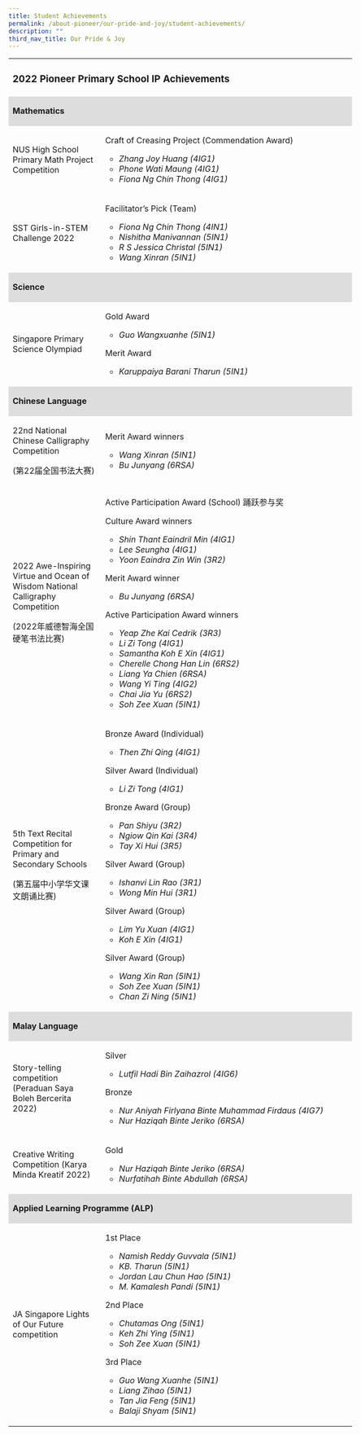 ```yaml
---
title: Student Achievements
permalink: /about-pioneer/our-pride-and-joy/student-achievements/
description: ""
third_nav_title: Our Pride & Joy
---
```

<table style="width: 676px;">
<tbody>
<tr>
<td style="width: 674px;" colspan="2">
<h3><strong>2022 Pioneer Primary School IP Achievements</strong></h3>
</td>
</tr>
<tr>
<td style="background-color: #dddddd; width: 674px;" colspan="2">
<p><strong>Mathematics</strong></p>
</td>
</tr>
<tr>
<td style="width: 171.198px;">
<p>NUS High School Primary Math Project Competition</p>
</td>
<td style="width: 502.802px;">
<p>Craft of Creasing Project (Commendation Award)</p>
<ul style="list-style-type: circle;">
<li><em>Zhang Joy Huang (4IG1)</em></li>
<li><em>Phone Wati Maung (4IG1)</em></li>
<li><em>Fiona Ng Chin Thong (4IG1)</em></li>
</ul>
</td>
</tr>
<tr>
<td style="width: 171.198px;">
<p>SST Girls-in-STEM Challenge 2022</p>
</td>
<td style="width: 502.802px;">
<p>Facilitator&rsquo;s Pick (Team)</p>
<ul style="list-style-type: circle;">
<li><em>Fiona Ng Chin Thong (4IN1)</em></li>
<li><em>Nishitha Manivannan (5IN1)</em></li>
<li><em>R S Jessica Christal (5IN1)</em></li>
<li><em>Wang Xinran (5IN1)</em></li>
</ul>
</td>
</tr>
<tr>
<td style="background-color: #dddddd; width: 674px;" colspan="2">
<p><strong>Science </strong></p>
</td>
</tr>
<tr>
<td style="width: 171.198px;">
<p>Singapore Primary Science Olympiad</p>
</td>
<td style="width: 502.802px;">
<p>Gold Award</p>
<ul style="list-style-type: circle;">
<li><em>Guo Wangxuanhe (5IN1) </em></li>
</ul>
<p>Merit Award</p>
<ul style="list-style-type: circle;">
<li><em>Karuppaiya Barani Tharun (5IN1) </em></li>
</ul>
</td>
</tr>
<tr>
<td style="background-color: #dddddd; width: 674px;" colspan="2">
<p><strong>Chinese Language </strong></p>
</td>
</tr>
<tr>
<td style="width: 171.198px;">
<p>22nd National Chinese Calligraphy Competition</p>
<p>(第22届全国书法大赛)</p>
</td>
<td style="width: 502.802px;">
<p>Merit Award winners</p>
<ul style="list-style-type: circle;">
<li><em>Wang Xinran (5IN1) </em></li>
<li><em>Bu Junyang (6RSA)</em></li>
</ul>
</td>
</tr>
<tr>
<td style="width: 171.198px;">
<p>2022 Awe-Inspiring Virtue and Ocean of Wisdom National Calligraphy Competition&nbsp;</p>
<p>(2022年威德智海全国硬笔书法比赛)</p>
</td>
<td style="width: 502.802px;">
<p>Active Participation Award (School) 踊跃参与奖</p>
<p>Culture Award winners</p>
<ul style="list-style-type: circle;">
<li><em>Shin Thant Eaindril Min (4IG1)</em></li>
<li><em>Lee Seungha (4IG1)</em></li>
<li><em>Yoon Eaindra Zin Win (3R2)</em></li>
</ul>
<p>Merit Award winner</p>
<ul style="list-style-type: circle;">
<li><em>Bu Junyang (6RSA)</em></li>
</ul>
<p>Active Participation Award winners</p>
<ul style="list-style-type: circle;">
<li><em>Yeap Zhe Kai Cedrik (3R3)</em></li>
<li><em>Li Zi Tong (4IG1)</em></li>
<li><em>Samantha Koh E Xin (4IG1)</em></li>
<li><em>Cherelle Chong Han Lin (6RS2)</em></li>
<li><em>Liang Ya Chien (6RSA)</em></li>
<li><em>Wang Yi Ting (4IG2)</em></li>
<li><em>Chai Jia Yu (6RS2)</em></li>
<li><em>Soh Zee Xuan (5IN1)</em></li>
</ul>
</td>
</tr>
<tr>
<td style="width: 171.198px;">
<p>5th Text Recital Competition for Primary and Secondary Schools</p>
<p>(第五届中小学华文课文朗诵比赛)</p>
</td>
<td style="width: 502.802px;">
<p>Bronze Award (Individual)</p>
<ul style="list-style-type: circle;">
<li><em>Then Zhi Qing (4IG1)</em></li>
</ul>
<p>Silver Award (Individual)</p>
<ul style="list-style-type: circle;">
<li><em>Li Zi Tong (4IG1)</em></li>
</ul>
<p>Bronze Award (Group)</p>
<ul style="list-style-type: circle;">
<li><em>Pan Shiyu (3R2)</em></li>
<li><em>Ngiow Qin Kai (3R4)</em></li>
<li><em>Tay Xi Hui (3R5)</em></li>
</ul>
<p>Silver Award (Group)</p>
<ul style="list-style-type: circle;">
<li><em>Ishanvi Lin Rao (3R1)</em></li>
<li><em>Wong Min Hui (3R1)</em></li>
</ul>
<p>Silver Award (Group)</p>
<ul style="list-style-type: circle;">
<li><em>Lim Yu Xuan (4IG1)</em></li>
<li><em>Koh E Xin (4IG1)</em></li>
</ul>
<p>Silver Award (Group)</p>
<ul style="list-style-type: circle;">
<li><em>Wang Xin Ran (5IN1)</em></li>
<li><em>Soh Zee Xuan (5IN1)</em></li>
<li><em>Chan Zi Ning (5IN1)</em></li>
</ul>
</td>
</tr>
<tr>
<td style="background-color: #dddddd; width: 674px;" colspan="2">
<p><strong>Malay Language </strong></p>
</td>
</tr>
<tr>
<td style="width: 171.198px;">
<p>Story-telling competition (Peraduan Saya Boleh Bercerita 2022)</p>
</td>
<td style="width: 502.802px;">
<p>Silver</p>
<ul style="list-style-type: circle;">
<li><em>Lutfil Hadi Bin Zaihazrol (4IG6)</em></li>
</ul>
<p>Bronze</p>
<ul style="list-style-type: circle;">
<li><em>Nur Aniyah Firlyana Binte Muhammad Firdaus (4IG7)</em></li>
<li><em>Nur Haziqah Binte Jeriko (6RSA)</em></li>
</ul>
</td>
</tr>
<tr>
<td style="width: 171.198px;">
<p>Creative Writing Competition (Karya Minda Kreatif 2022)</p>
</td>
<td style="width: 502.802px;">
<p>Gold</p>
<ul style="list-style-type: circle;">
<li><em>Nur Haziqah Binte Jeriko (6RSA)</em></li>
<li><em>Nurfatihah Binte Abdullah (6RSA)</em></li>
</ul>
</td>
</tr>
<tr>
<td style="background-color: #dddddd; width: 674px;" colspan="2">
<p><strong>Applied Learning Programme (ALP)</strong></p>
</td>
</tr>
<tr>
<td style="width: 171.198px;">
<p>JA Singapore Lights of Our Future competition</p>
</td>
<td style="width: 502.802px;">
<p>1st Place</p>
<ul style="list-style-type: circle;">
<li><em>Namish Reddy Guvvala (5IN1)</em></li>
<li><em>KB. Tharun (5IN1)</em></li>
<li><em>Jordan Lau Chun Hao (5IN1)</em></li>
<li><em>M. Kamalesh Pandi (5IN1)</em></li>
</ul>
<p>2nd Place</p>
<ul style="list-style-type: circle;">
<li><em>Chutamas Ong (5IN1)</em></li>
<li><em>Keh Zhi Ying (5IN1)</em></li>
<li><em>Soh Zee Xuan (5IN1)</em></li>
</ul>
<p>3rd Place</p>
<ul style="list-style-type: circle;">
<li><em>Guo Wang Xuanhe (5IN1)</em></li>
<li><em>Liang Zihao (5IN1)</em></li>
<li><em>Tan Jia Feng (5IN1)</em></li>
<li><em>Balaji Shyam (5IN1)</em></li>
</ul>
</td>
</tr>
</tbody>
</table>